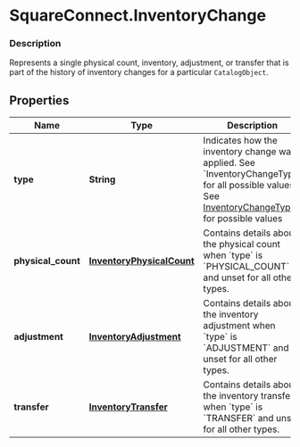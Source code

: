 # SquareConnect.InventoryChange

### Description

Represents a single physical count, inventory, adjustment, or transfer that is part of the history of inventory changes for a particular `CatalogObject`.

## Properties
Name | Type | Description | Notes
------------ | ------------- | ------------- | -------------
**type** | **String** | Indicates how the inventory change was applied. See &#x60;InventoryChangeType&#x60; for all possible values. See [InventoryChangeType](#type-inventorychangetype) for possible values | [optional] 
**physical_count** | [**InventoryPhysicalCount**](InventoryPhysicalCount.md) | Contains details about the physical count when &#x60;type&#x60; is &#x60;PHYSICAL_COUNT&#x60; and unset for all other types. | [optional] 
**adjustment** | [**InventoryAdjustment**](InventoryAdjustment.md) | Contains details about the inventory adjustment when &#x60;type&#x60; is &#x60;ADJUSTMENT&#x60; and unset for all other types. | [optional] 
**transfer** | [**InventoryTransfer**](InventoryTransfer.md) | Contains details about the inventory transfer when &#x60;type&#x60; is &#x60;TRANSFER&#x60; and unset for all other types. | [optional] 


